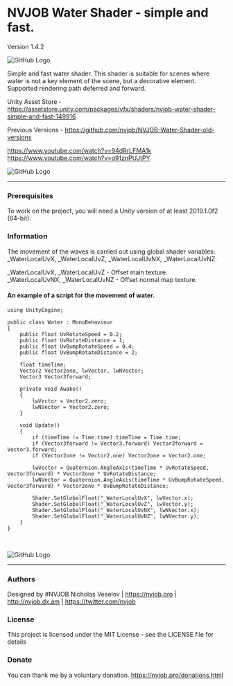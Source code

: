 # NVJOB Water Shader - simple and fast.

Version 1.4.2

![GitHub Logo](https://lh3.googleusercontent.com/NFyzCzkGzDacddxrSqlJNLGZFR4QRqE4XM6hReYXr9I2nbq72CnIazsfONuReDQgmXfurAjmnP1LVMBfsJtqbFwv34S_crCTg0kKa8a8h7M8ZAcE4AxU28mqSZvGYaeC8LYfcOBPOSlO6Tkv6F1x4T6nY3ocfH8gfLpO2UNCkoHy5VEZJoM9nwQdUe1axWH10HuOPLM_DwtihSKjg0k8k9n8By4E1_tAfvYsvxrdDhRWuRpGqRozu5ltm4juaaO3BHhKK0EpKyaS8qJ04XPrzFo4UNWAc6ukln7oHd8_LlIaUcNLOF-f1OSfLpVLW7Cyt_8ek1BtJLo2Zg1j5obiQ_NTyQ1WSkEPmPgbPiHsUzTMOEvze1Jzs56bS6CiukDfMShgIZ4pugQYdwW8FcVE7SvxsFwOvAtBtAEE2LrNbF6z5ySZawlFggklUBdgHTZRTXjBXsPxrBTSQDB6kDudqtlD1oZKWRJPGgv9wXa66pxkSpIYAJCKzT-Flv20Rckkn5Cs2FClLrwy7VUvNLwyJRw_W9zJOBmAsQWz_1eVrZo4hxZcgX3Z_cZWeSkuqTQinGm-nn3cq3pVQKPq-Md7a-L3QQb5McvfeB35Kf-4XpAP3ObuWyGnlrjvnW4pH8wDhfGxa5bC2Y8b5uulV1e1AS7XRdslZ0PG6wRc6zEY2fJ9CR6BPWURQNXsMqqEU5QN5oUn9sIquUz3NQ_VXjS1Z_kc=w1741-h979-no)

Simple and fast water shader. This shader is suitable for scenes where water is not a key element of the scene, but a decorative element. Supported rendering path deferred and forward.

Unity Asset Store - https://assetstore.unity.com/packages/vfx/shaders/nvjob-water-shader-simple-and-fast-149916

Previous Versions - https://github.com/nvjob/NVJOB-Water-Shader-old-versions

https://www.youtube.com/watch?v=94dRrLFMA1k<br>
https://www.youtube.com/watch?v=q91znPUJtPY

![GitHub Logo](https://lh3.googleusercontent.com/36v0970yH-584XFfQ-pABkNPgYvKO96x3rpaNmjOSgpi5Pu9Oo3sy4cjtFx8UshUa9rThV_Btd3nqgvbBKcO8azL9qkV-Sv1QBT8heSiZPzOmPLHrauIH5ikSdjh2czqUBUiSCm5oixaMQ8E6n5P8V-uusuXpr5wEdeHx9UwimBV3V6EY8gIg9xcbC7WDg20_iATSmPzI8e3XrbOarqCun4WdcMtWNLZ69LTPxuQvFFcglRCEdlPIZtqeAl6A-HYqvZ7fy3_jyUrJ8G1SohdWu63UcMvSaMPJyMwwnM-qwf96_8A0gFdUW09E0k06HXgOaqtXZ-Exg80Cnr3om5pq-aBoZBRhJnfVrYpL1oIDO54ZN7LUdaallL4b_yT82boChsUCsVd2miyEPtpJZcvk31za_fYWtk6PKpCb80E6451ClnrHepagFQSuUDgUXjs4QYqTVpFoWVd6Toswc4Afs5Xp0Ia64Yj5XUpU3rQcBTzkz_RzE1ehrXk9f0tMD-JCobM8QIRx8B034AjY6VlX-iAeROgLiK5IJMmtZwTdGj31Jlx4n3xjv2rQ_p3C_YslxDWBtLkXgtdo5t2NxepAEfFc-WizBbqFfmvzOOfN1fYZWIZ0bkBLxQMcKOGg4BciHkv8xk5XsSJveACZzaNPYL8mOoJEwVGjKTYfdKxiTexKdHmPx5GGhFg9YSMJXHPO6cfsJtcjw4WLgdWBGMF4W1P=w1741-h979-no)

------------------------------------

### Prerequisites

To work on the project, you will need a Unity version of at least 2019.1.0f2 (64-bit).

### Information

The movement of the waves is carried out using global shader variables: _WaterLocalUvX, _WaterLocalUvZ, _WaterLocalUvNX, _WaterLocalUvNZ.

_WaterLocalUvX, _WaterLocalUvZ - Offset main texture.<br/>
_WaterLocalUvNX, _WaterLocalUvNZ - Offset normal map texture.

#### An example of a script for the movement of water.

```
using UnityEngine;

public class Water : MonoBehaviour
{
    public float UvRotateSpeed = 0.2;
    public float UvRotateDistance = 1;
    public float UvBumpRotateSpeed = 0.4;
    public float UvBumpRotateDistance = 2;

    float timeTime;
    Vector2 Vector2one, lwVector, lwNVector;
    Vector3 Vector3forward;    

    private void Awake()
    {
        lwVector = Vector2.zero;
        lwNVector = Vector2.zero;
    }

    void Update()
    {
        if (timeTime != Time.time) timeTime = Time.time;
        if (Vector3forward != Vector3.forward) Vector3forward = Vector3.forward;
        if (Vector2one != Vector2.one) Vector2one = Vector2.one;

        lwVector = Quaternion.AngleAxis(timeTime * UvRotateSpeed, Vector3forward) * Vector2one * UvRotateDistance;
        lwNVector = Quaternion.AngleAxis(timeTime * UvBumpRotateSpeed, Vector3forward) * Vector2one * UvBumpRotateDistance;

        Shader.SetGlobalFloat("_WaterLocalUvX", lwVector.x);
        Shader.SetGlobalFloat("_WaterLocalUvZ", lwVector.y);
        Shader.SetGlobalFloat("_WaterLocalUvNX", lwNVector.x);
        Shader.SetGlobalFloat("_WaterLocalUvNZ", lwNVector.y);
    }
}
```
<br/>

![GitHub Logo](https://lh3.googleusercontent.com/TBrNEaB14NsmQxY0w8OAqeuqUpkYUdgoN-BWirZvgvAd11YF7YBN19OAnFO618yYAvFV9iZ9qMsSmydVISsgO9EPY8aoVvDNUvWx7G2woLsDfeN0yPJ1JOrGpLFHc87jypSGHk2eZ24JfNTJCcyxl5-wMkPEemjkZXEjQKgvrLYl-L_i6DLQHCEVFkqjbGZrB_4jspC1TductR66im2YQpw45kn1uXyNQ0Se9VtkxUXDlqaX8t44MfSCX2alQ6LO_gmZy8zrI_DCxoTGTzv9_Lf1J8aGfMgomc-2fh88NNPTyGI3hbzylVaj4N9CcEI-s7FX_YnhLIgqWK7ZICSg2g08NtjoCUmAuFibW4E7CHzyVt2tUKg4FkAEH_XeHzOg2QtYeeaYb9OBk7XtD_pwMo1dgEPFz-in2oJ-wJpWh_iGZRC5uFypUNtdiXxjNfeiibFltj-KyCc9i_N74siqW5XDu2ReuQ9KIF7BOpXAdV9q85aclx_jKU-b92Qcjlf7u_PGA1bY6c8xKJgcXtRSbJQGnP7IJ61aM7j9Fk7n3IMTFaulcMMDkvs-eaHig9ixI6K8k6uFyJiXB2jp_9C4MyQ6XC7xixN7Yxf4opBD-5OBC_o8G9Sh1Kp4vYUSR47e6mc7g2UzVAhaZuBXDh3x-fRSkRxRGL2hVrdQFy-Wto-UfFTEXoGj2jRBF49F2nS4ykPhUM5XkmdHRe6z9jXsd5EL=w410-h879-no)

------------------------------------

### Authors
Designed by #NVJOB Nicholas Veselov | https://nvjob.pro | http://nvjob.dx.am | https://twitter.com/nvjob

### License
This project is licensed under the MIT License - see the LICENSE file for details

### Donate
You can thank me by a voluntary donation. https://nvjob.pro/donations.html
